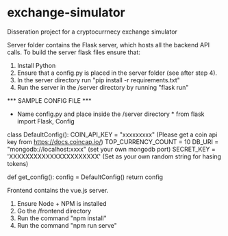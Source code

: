 # exchange-simulator
Disseration project for a cryptocurrnecy exchange simulator

Server folder contains the Flask server, which hosts all the backend API calls.
To build the server flask files ensure that:
1. Install Python
2. Ensure that a config.py is placed in the server folder (see after step 4).
3. In the server directory run "pip install -r requirements.txt"
4. Run the server in the /server directory by running "flask run"

*** SAMPLE CONFIG FILE ***
* Name config.py and place inside the /server directory *
from flask import Flask, Config

class DefaultConfig():
    COIN_API_KEY = "xxxxxxxxx" (Please get a coin api key from https://docs.coincap.io/)
    TOP_CURRENCY_COUNT = 10
    DB_URI = "mongodb://localhost:xxxx" (set your own mongodb port)
    SECRET_KEY = 'XXXXXXXXXXXXXXXXXXXXXX' (Set as your own random string for hasing tokens)
    

def get_config():
    config = DefaultConfig()
    return config

Frontend contains the vue.js server.
1. Ensure Node + NPM is installed
2. Go the /frontend directory
3. Run the command "npm install"
4. Run the command "npm run serve"